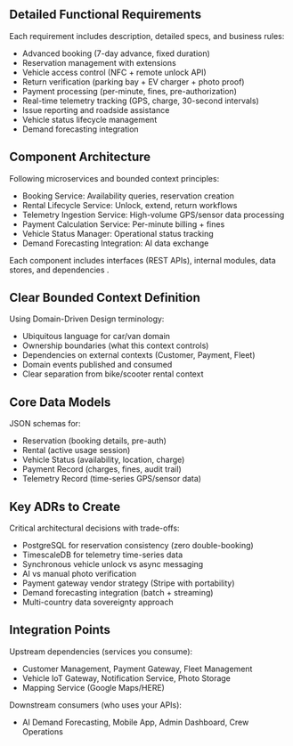 ## Detailed Functional Requirements​
Each requirement includes description, detailed specs, and business rules:
  - Advanced booking (7-day advance, fixed duration)
  - Reservation management with extensions
  - Vehicle access control (NFC + remote unlock API)
  - Return verification (parking bay + EV charger + photo proof)
  - Payment processing (per-minute, fines, pre-authorization)
  - Real-time telemetry tracking (GPS, charge, 30-second intervals)
  - Issue reporting and roadside assistance
  - Vehicle status lifecycle management
  - Demand forecasting integration

## Component Architecture​
Following microservices and bounded context principles:
  - Booking Service: Availability queries, reservation creation
  - Rental Lifecycle Service: Unlock, extend, return workflows
  - Telemetry Ingestion Service: High-volume GPS/sensor data processing
  - Payment Calculation Service: Per-minute billing + fines
  - Vehicle Status Manager: Operational status tracking
  - Demand Forecasting Integration: AI data exchange

Each component includes interfaces (REST APIs), internal modules, data stores, and dependencies .

## Clear Bounded Context Definition​
Using Domain-Driven Design terminology:
  - Ubiquitous language for car/van domain
  - Ownership boundaries (what this context controls)
  - Dependencies on external contexts (Customer, Payment, Fleet)
  - Domain events published and consumed
  - Clear separation from bike/scooter rental context

## Core Data Models​
JSON schemas for:
  - Reservation (booking details, pre-auth)
  - Rental (active usage session)
  - Vehicle Status (availability, location, charge)
  - Payment Record (charges, fines, audit trail)
  - Telemetry Record (time-series GPS/sensor data)

## Key ADRs to Create​
Critical architectural decisions with trade-offs:
  - PostgreSQL for reservation consistency (zero double-booking)
  - TimescaleDB for telemetry time-series data
  - Synchronous vehicle unlock vs async messaging
  - AI vs manual photo verification
  - Payment gateway vendor strategy (Stripe with portability)
  - Demand forecasting integration (batch + streaming)
  - Multi-country data sovereignty approach

## Integration Points​
Upstream dependencies (services you consume):
  - Customer Management, Payment Gateway, Fleet Management
  - Vehicle IoT Gateway, Notification Service, Photo Storage
  - Mapping Service (Google Maps/HERE)

Downstream consumers (who uses your APIs):
  - AI Demand Forecasting, Mobile App, Admin Dashboard, Crew Operations 